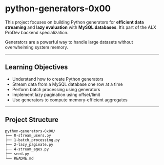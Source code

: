 # python-generators-0x00

This project focuses on building Python generators for **efficient data streaming** and **lazy evaluation** with **MySQL databases**. It’s part of the ALX ProDev backend specialization.

Generators are a powerful way to handle large datasets without overwhelming system memory.

---

## Learning Objectives

- Understand how to create Python generators
- Stream data from a MySQL database one row at a time
- Perform batch processing using generators
- Implement lazy pagination using offset/limit
- Use generators to compute memory-efficient aggregates

---

## Project Structure

```bash
python-generators-0x00/
├── 0-stream_users.py
├── 1-batch_processing.py
├── 2-lazy_paginate.py
├── 4-stream_ages.py
├── seed.py
└── README.md
```
